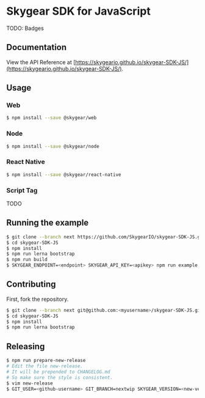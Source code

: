 # Skygear SDK for JavaScript

TODO: Badges

## Documentation

View the API Reference at [https://skygeario.github.io/skygear-SDK-JS/](https://skygeario.github.io/skygear-SDK-JS/).

## Usage

### Web

```sh
$ npm install --save @skygear/web
```

### Node

```sh
$ npm install --save @skygear/node
```

### React Native

```sh
$ npm install --save @skygear/react-native
```

### Script Tag

TODO

## Running the example

```sh
$ git clone --branch next https://github.com/SkygearIO/skygear-SDK-JS.git
$ cd skygear-SDK-JS
$ npm install
$ npm run lerna bootstrap
$ npm run build
$ SKYGEAR_ENDPOINT=<endpoint> SKYGEAR_API_KEY=<apikey> npm run example
```

## Contributing

First, fork the repository.

```sh
$ git clone --branch next git@github.com:<myusername>/skygear-SDK-JS.git
$ cd skygear-SDK-JS
$ npm install
$ npm run lerna bootstrap
```

## Releasing

```sh
$ npm run prepare-new-release
# Edit the file new-release.
# It will be prepended to CHANGELOG.md
# So make sure the style is consistent.
$ vim new-release
$ GIT_USER=<github-username> GIT_BRANCH=nextwip SKYGEAR_VERSION=<new-version> ./scripts/release.sh
```
